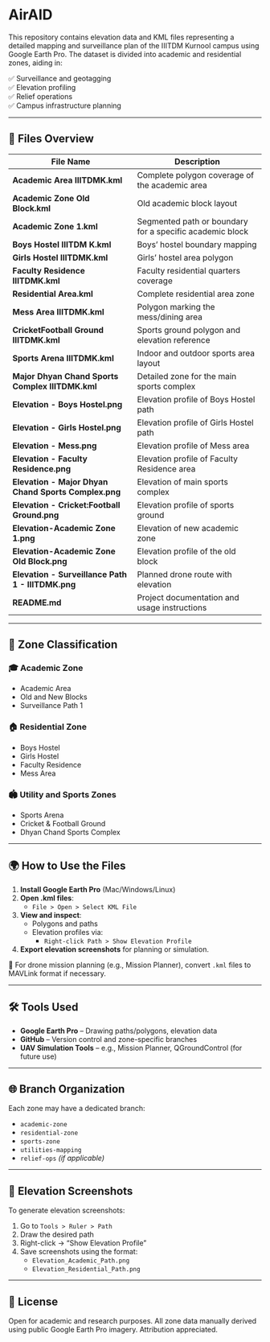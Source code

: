 # AirAID

This repository contains elevation data and KML files representing a detailed mapping and surveillance plan of the IIITDM Kurnool campus using Google Earth Pro. The dataset is divided into academic and residential zones, aiding in:

✅ Surveillance and geotagging  
✅ Elevation profiling  
✅ Relief operations  
✅ Campus infrastructure planning  

---

## 📁 Files Overview

| File Name                                      | Description |
|-----------------------------------------------|-------------|
| **Academic Area IIITDMK.kml**                  | Complete polygon coverage of the academic area |
| **Academic Zone Old Block.kml**                | Old academic block layout |
| **Academic Zone 1.kml**                        | Segmented path or boundary for a specific academic block |
| **Boys Hostel IIITDM K.kml**                   | Boys’ hostel boundary mapping |
| **Girls Hostel IIITDMK.kml**                   | Girls’ hostel area polygon |
| **Faculty Residence IIITDMK.kml**              | Faculty residential quarters coverage |
| **Residential Area.kml**                       | Complete residential area zone |
| **Mess Area IIITDMK.kml**                      | Polygon marking the mess/dining area |
| **CricketFootball Ground IIITDMK.kml**         | Sports ground polygon and elevation reference |
| **Sports Arena IIITDMK.kml**                   | Indoor and outdoor sports area layout |
| **Major Dhyan Chand Sports Complex IIITDMK.kml** | Detailed zone for the main sports complex |
| **Elevation - Boys Hostel.png**                | Elevation profile of Boys Hostel path |
| **Elevation - Girls Hostel.png**               | Elevation profile of Girls Hostel path |
| **Elevation - Mess.png**                       | Elevation profile of Mess area |
| **Elevation - Faculty Residence.png**          | Elevation profile of Faculty Residence area |
| **Elevation - Major Dhyan Chand Sports Complex.png** | Elevation of main sports complex |
| **Elevation - Cricket:Football Ground.png**    | Elevation profile of sports ground |
| **Elevation-Academic Zone 1.png**              | Elevation of new academic zone |
| **Elevation-Academic Zone Old Block.png**      | Elevation profile of the old block |
| **Elevation - Surveillance Path 1 - IIITDMK.png** | Planned drone route with elevation |
| **README.md**                                  | Project documentation and usage instructions |

---

## 📍 Zone Classification

### 🎓 Academic Zone
- Academic Area
- Old and New Blocks
- Surveillance Path 1

### 🏠 Residential Zone
- Boys Hostel
- Girls Hostel
- Faculty Residence
- Mess Area

### 🏟️ Utility and Sports Zones
- Sports Arena
- Cricket & Football Ground
- Dhyan Chand Sports Complex

---

## 🌍 How to Use the Files

1. **Install Google Earth Pro** (Mac/Windows/Linux)
2. **Open .kml files**:
   - `File > Open > Select KML File`
3. **View and inspect**:
   - Polygons and paths
   - Elevation profiles via:
     - `Right-click Path > Show Elevation Profile`
4. **Export elevation screenshots** for planning or simulation.

🔁 For drone mission planning (e.g., Mission Planner), convert `.kml` files to MAVLink format if necessary.

---

## 🛠 Tools Used

- **Google Earth Pro** – Drawing paths/polygons, elevation data
- **GitHub** – Version control and zone-specific branches
- **UAV Simulation Tools** – e.g., Mission Planner, QGroundControl (for future use)

---

## 🌐 Branch Organization

Each zone may have a dedicated branch:
- `academic-zone`
- `residential-zone`
- `sports-zone`
- `utilities-mapping`
- `relief-ops` *(if applicable)*

---

## 📸 Elevation Screenshots

To generate elevation screenshots:
1. Go to `Tools > Ruler > Path`
2. Draw the desired path
3. Right-click → “Show Elevation Profile”
4. Save screenshots using the format:
   - `Elevation_Academic_Path.png`
   - `Elevation_Residential_Path.png`

---

## 📜 License

Open for academic and research purposes. All zone data manually derived using public Google Earth Pro imagery. Attribution appreciated.

